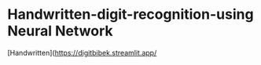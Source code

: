 # Handwritten-digit-recognition-using Neural Network
[Handwritten](https://digitbibek.streamlit.app/
